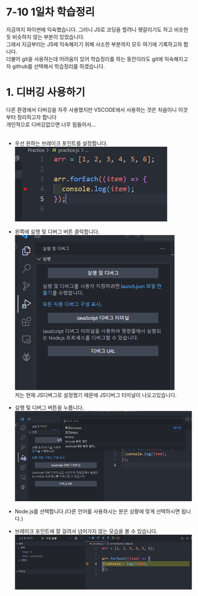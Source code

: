 # 7-10 1일차 학습정리

지금까지 파이썬에 익숙했습니다. 그러니 JS로 코딩을 할려니 헷갈리기도 하고 비슷한 듯 비슷하지 않는 부분이 있었습니다.
<br>그래서 지금부터는 JS에 익숙해지기 위해 사소한 부분까지 모두 여기에 기록하고자 합니다.<br>
더불어 git을 사용하는데 어려움이 있어 학습정리를 하는 동안이라도 git에 익숙해지고자 github를 선택해서 학습정리를 하겠습니다.

# 1. 디버깅 사용하기

다른 환경에서 디버깅을 자주 사용했지만 VSCODE에서 사용하는 것은 처음이니 이것부터 정리하고자 합니다<br>개인적으로 디버깅없으면 너무 힘들어서...
<br><br>

- 우선 원하는 브레이크 포인트를 설정합니다.<br>
  ![Alt text](breakpoint.PNG)

- 왼쪽에 실행 및 디버그 버튼 클릭합니다.<br>
  ![Alt text](image.png)
  <br>저는 현재 JS디버그로 설정했기 때문에 JS디버그 터미널이 나오고있습니다.

- 실행 및 디버그 버튼을 누릅니다.
  ![Alt text](image-1.png)<br>

- Node.js를 선택합니다.(다른 언어를 사용하시는 분은 상황에 맞게 선택하시면 됩니다.)

- 브레이크 포인트에 잘 걸려서 넘어가지 않는 모습을 볼 수 있습니다.
  ![Alt text](image-2.png)
